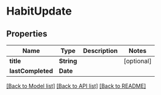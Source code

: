 # HabitUpdate

## Properties
Name | Type | Description | Notes
------------ | ------------- | ------------- | -------------
**title** | **String** |  | [optional] 
**lastCompleted** | **Date** |  | 

[[Back to Model list]](../README.md#documentation-for-models) [[Back to API list]](../README.md#documentation-for-api-endpoints) [[Back to README]](../README.md)


